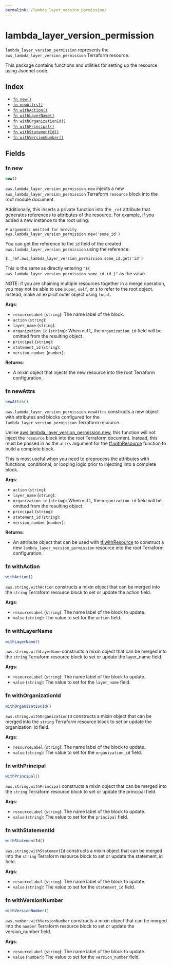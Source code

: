```yaml
---
permalink: /lambda_layer_version_permission/
---
```


# lambda_layer_version_permission

`lambda_layer_version_permission` represents the `aws_lambda_layer_version_permission` Terraform resource.



This package contains functions and utilities for setting up the resource using Jsonnet code.


## Index

* [`fn new()`](#fn-new)
* [`fn newAttrs()`](#fn-newattrs)
* [`fn withAction()`](#fn-withaction)
* [`fn withLayerName()`](#fn-withlayername)
* [`fn withOrganizationId()`](#fn-withorganizationid)
* [`fn withPrincipal()`](#fn-withprincipal)
* [`fn withStatementId()`](#fn-withstatementid)
* [`fn withVersionNumber()`](#fn-withversionnumber)

## Fields

### fn new

```ts
new()
```


`aws.lambda_layer_version_permission.new` injects a new `aws_lambda_layer_version_permission` Terraform `resource`
block into the root module document.

Additionally, this inserts a private function into the `_ref` attribute that generates references to attributes of the
resource. For example, if you added a new instance to the root using:

    # arguments omitted for brevity
    aws.lambda_layer_version_permission.new('some_id')

You can get the reference to the `id` field of the created `aws.lambda_layer_version_permission` using the reference:

    $._ref.aws_lambda_layer_version_permission.some_id.get('id')

This is the same as directly entering `"${ aws_lambda_layer_version_permission.some_id.id }"` as the value.

NOTE: if you are chaining multiple resources together in a merge operation, you may not be able to use `super`, `self`,
or `$` to refer to the root object. Instead, make an explicit outer object using `local`.

**Args**:
  - `resourceLabel` (`string`): The name label of the block.
  - `action` (`string`): 
  - `layer_name` (`string`): 
  - `organization_id` (`string`):  When `null`, the `organization_id` field will be omitted from the resulting object.
  - `principal` (`string`): 
  - `statement_id` (`string`): 
  - `version_number` (`number`): 

**Returns**:
- A mixin object that injects the new resource into the root Terraform configuration.


### fn newAttrs

```ts
newAttrs()
```


`aws.lambda_layer_version_permission.newAttrs` constructs a new object with attributes and blocks configured for the `lambda_layer_version_permission`
Terraform resource.

Unlike [aws.lambda_layer_version_permission.new](#fn-lambda_layer_version_permissionnew), this function will not inject the `resource`
block into the root Terraform document. Instead, this must be passed in as the `attrs` argument for the
[tf.withResource](https://github.com/tf-libsonnet/core/tree/main/docs#fn-withresource) function to build a complete block.

This is most useful when you need to preprocess the attributes with functions, conditional, or looping logic prior to
injecting into a complete block.

**Args**:
  - `action` (`string`): 
  - `layer_name` (`string`): 
  - `organization_id` (`string`):  When `null`, the `organization_id` field will be omitted from the resulting object.
  - `principal` (`string`): 
  - `statement_id` (`string`): 
  - `version_number` (`number`): 

**Returns**:
  - An attribute object that can be used with [tf.withResource](https://github.com/tf-libsonnet/core/tree/main/docs#fn-withresource) to construct a new `lambda_layer_version_permission` resource into the root Terraform configuration.


### fn withAction

```ts
withAction()
```

`aws.string.withAction` constructs a mixin object that can be merged into the `string`
Terraform resource block to set or update the action field.



**Args**:
  - `resourceLabel` (`string`): The name label of the block to update.
  - `value` (`string`): The value to set for the `action` field.


### fn withLayerName

```ts
withLayerName()
```

`aws.string.withLayerName` constructs a mixin object that can be merged into the `string`
Terraform resource block to set or update the layer_name field.



**Args**:
  - `resourceLabel` (`string`): The name label of the block to update.
  - `value` (`string`): The value to set for the `layer_name` field.


### fn withOrganizationId

```ts
withOrganizationId()
```

`aws.string.withOrganizationId` constructs a mixin object that can be merged into the `string`
Terraform resource block to set or update the organization_id field.



**Args**:
  - `resourceLabel` (`string`): The name label of the block to update.
  - `value` (`string`): The value to set for the `organization_id` field.


### fn withPrincipal

```ts
withPrincipal()
```

`aws.string.withPrincipal` constructs a mixin object that can be merged into the `string`
Terraform resource block to set or update the principal field.



**Args**:
  - `resourceLabel` (`string`): The name label of the block to update.
  - `value` (`string`): The value to set for the `principal` field.


### fn withStatementId

```ts
withStatementId()
```

`aws.string.withStatementId` constructs a mixin object that can be merged into the `string`
Terraform resource block to set or update the statement_id field.



**Args**:
  - `resourceLabel` (`string`): The name label of the block to update.
  - `value` (`string`): The value to set for the `statement_id` field.


### fn withVersionNumber

```ts
withVersionNumber()
```

`aws.number.withVersionNumber` constructs a mixin object that can be merged into the `number`
Terraform resource block to set or update the version_number field.



**Args**:
  - `resourceLabel` (`string`): The name label of the block to update.
  - `value` (`number`): The value to set for the `version_number` field.
